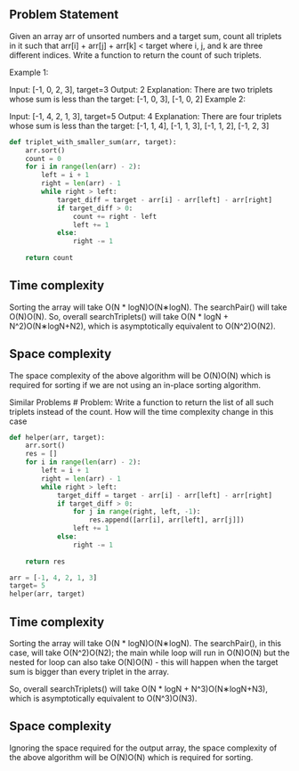 ## Problem Statement #
Given an array arr of unsorted numbers and a target sum, count all triplets in it such that arr[i] + arr[j] + arr[k] < target 
where i, j, and k are three different indices. Write a function to return the count of such triplets.

Example 1:

Input: [-1, 0, 2, 3], target=3 
Output: 2
Explanation: There are two triplets whose sum is less than the target: [-1, 0, 3], [-1, 0, 2]
Example 2:

Input: [-1, 4, 2, 1, 3], target=5 
Output: 4
Explanation: There are four triplets whose sum is less than the target: 
   [-1, 1, 4], [-1, 1, 3], [-1, 1, 2], [-1, 2, 3]
   
```Python
def triplet_with_smaller_sum(arr, target):
    arr.sort()
    count = 0
    for i in range(len(arr) - 2):
        left = i + 1
        right = len(arr) - 1
        while right > left:
            target_diff = target - arr[i] - arr[left] - arr[right]
            if target_diff > 0:
                count += right - left
                left += 1
            else:
                right -= 1
    
    return count
```

## Time complexity #
Sorting the array will take O(N * logN)O(N∗logN). The searchPair() will take O(N)O(N). So, overall searchTriplets() will take O(N * logN + N^2)O(N∗logN+N2), which is asymptotically equivalent to O(N^2)O(N2).

## Space complexity #
The space complexity of the above algorithm will be O(N)O(N) which is required for sorting if we are not using an in-place sorting algorithm.


Similar Problems #
Problem: Write a function to return the list of all such triplets instead of the count. How will the time complexity change in this case

```Python
def helper(arr, target):
    arr.sort()
    res = []
    for i in range(len(arr) - 2):
        left = i + 1
        right = len(arr) - 1
        while right > left:
            target_diff = target - arr[i] - arr[left] - arr[right]
            if target_diff > 0:
                for j in range(right, left, -1):
                    res.append([arr[i], arr[left], arr[j]])
                left += 1
            else:
                right -= 1
    
    return res

arr = [-1, 4, 2, 1, 3]
target= 5
helper(arr, target)
```

## Time complexity #
Sorting the array will take O(N * logN)O(N∗logN). The searchPair(), in this case, will take O(N^2)O(N2); the main while loop will run in O(N)O(N) but the nested for loop can also take O(N)O(N) - this will happen when the target sum is bigger than every triplet in the array.

So, overall searchTriplets() will take O(N * logN + N^3)O(N∗logN+N3), which is asymptotically equivalent to O(N^3)O(N3).

## Space complexity #
Ignoring the space required for the output array, the space complexity of the above algorithm will be O(N)O(N) which is required for sorting.

